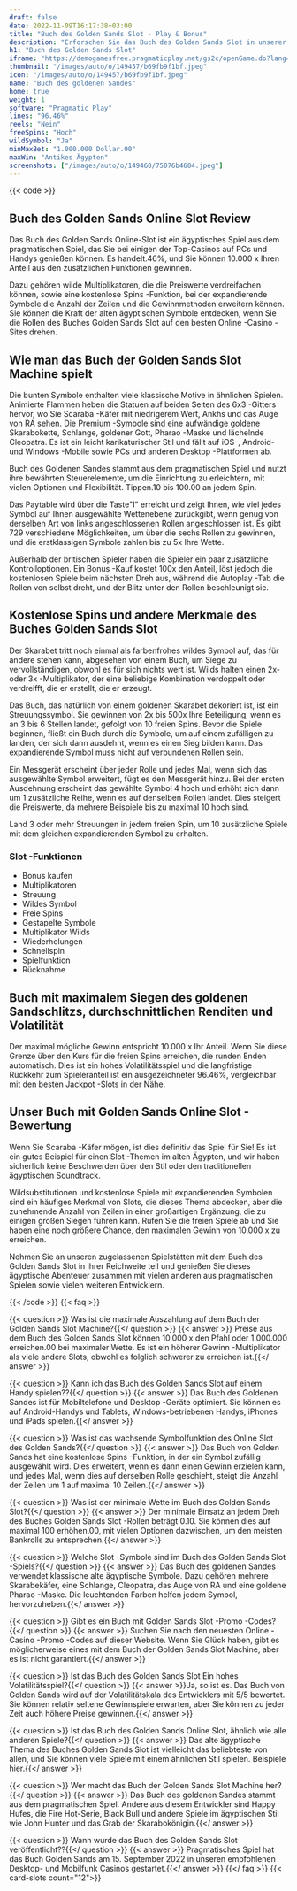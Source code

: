 ```yaml
---
draft: false
date: 2022-11-09T16:17:38+03:00
title: "Buch des Golden Sands Slot - Play & Bonus"
description: "Erforschen Sie das Buch des Golden Sands Slot in unserer vollständigen Rezension des Gameplays & Features. Wir zeigen auch, wo wir es mit dem besten Casino -Bonus spielen können."
h1: "Buch des Golden Sands Slot"
iframe: "https://demogamesfree.pragmaticplay.net/gs2c/openGame.do?lang=en&cur=USD&websiteUrl=https%3A%2F%2Fclienthub.pragmaticplay.com%2F&gcpif=2273&gameSymbol=vswaysbook&jurisdiction=99&lobbyUrl=https://clienthub.pragmaticplay.com/slots/game-library/"
thumbnail: "/images/auto/o/149457/b69fb9f1bf.jpeg"
icon: "/images/auto/o/149457/b69fb9f1bf.jpeg"
name: "Buch des goldenen Sandes"
home: true
weight: 1
software: "Pragmatic Play"
lines: "96.46%"
reels: "Nein"
freeSpins: "Hoch"
wildSymbol: "Ja"
minMaxBet: "1.000.000 Dollar.00"
maxWin: "Antikes Ägypten"
screenshots: ["/images/auto/o/149460/75076b4604.jpeg"]
---
```


{{< code >}}<h2>Buch des Golden Sands Online Slot Review</h2><p>Das Buch des Golden Sands Online-Slot ist ein ägyptisches Spiel aus dem pragmatischen Spiel, das Sie bei einigen der Top-Casinos auf PCs und Handys genießen können. Es handelt.46%, und Sie können 10.000 x Ihren Anteil aus den zusätzlichen Funktionen gewinnen.</p><p>Dazu gehören wilde Multiplikatoren, die die Preiswerte verdreifachen können, sowie eine kostenlose Spins -Funktion, bei der expandierende Symbole die Anzahl der Zeilen und die Gewinnmethoden erweitern können. Sie können die Kraft der alten ägyptischen Symbole entdecken, wenn Sie die Rollen des Buches Golden Sands Slot auf den besten Online -Casino -Sites drehen.</p><h2>Wie man das Buch der Golden Sands Slot Machine spielt</h2><p>Die bunten Symbole enthalten viele klassische Motive in ähnlichen Spielen. Animierte Flammen heben die Statuen auf beiden Seiten des 6x3 -Gitters hervor, wo Sie Scaraba -Käfer mit niedrigerem Wert, Ankhs und das Auge von RA sehen. Die Premium -Symbole sind eine aufwändige goldene Skarabokette, Schlange, goldener Gott, Pharao -Maske und lächelnde Cleopatra. Es ist ein leicht karikaturischer Stil und fällt auf iOS-, Android- und Windows -Mobile sowie PCs und anderen Desktop -Plattformen ab.</p><p>Buch des Goldenen Sandes stammt aus dem pragmatischen Spiel und nutzt ihre bewährten Steuerelemente, um die Einrichtung zu erleichtern, mit vielen Optionen und Flexibilität. Tippen.10 bis 100.00 an jedem Spin.</p><p>Das Paytable wird über die Taste"I" erreicht und zeigt Ihnen, wie viel jedes Symbol auf Ihnen ausgewählte Wettenebene zurückgibt, wenn genug von derselben Art von links angeschlossenen Rollen angeschlossen ist. Es gibt 729 verschiedene Möglichkeiten, um über die sechs Rollen zu gewinnen, und die erstklassigen Symbole zahlen bis zu 5x Ihre Wette.</p><p>Außerhalb der britischen Spieler haben die Spieler ein paar zusätzliche Kontrolloptionen. Ein Bonus -Kauf kostet 100x den Anteil, löst jedoch die kostenlosen Spiele beim nächsten Dreh aus, während die Autoplay -Tab die Rollen von selbst dreht, und der Blitz unter den Rollen beschleunigt sie.</p><h2>Kostenlose Spins und andere Merkmale des Buches Golden Sands Slot</h2><p>Der Skarabet tritt noch einmal als farbenfrohes wildes Symbol auf, das für andere stehen kann, abgesehen von einem Buch, um Siege zu vervollständigen, obwohl es für sich nichts wert ist. Wilds halten einen 2x- oder 3x -Multiplikator, der eine beliebige Kombination verdoppelt oder verdreifft, die er erstellt, die er erzeugt.</p><p>Das Buch, das natürlich von einem goldenen Skarabet dekoriert ist, ist ein Streuungssymbol. Sie gewinnen von 2x bis 500x Ihre Beteiligung, wenn es an 3 bis 6 Stellen landet, gefolgt von 10 freien Spins. Bevor die Spiele beginnen, fließt ein Buch durch die Symbole, um auf einem zufälligen zu landen, der sich dann ausdehnt, wenn es einen Sieg bilden kann. Das expandierende Symbol muss nicht auf verbundenen Rollen sein.</p><p>Ein Messgerät erscheint über jeder Rolle und jedes Mal, wenn sich das ausgewählte Symbol erweitert, fügt es den Messgerät hinzu. Bei der ersten Ausdehnung erscheint das gewählte Symbol 4 hoch und erhöht sich dann um 1 zusätzliche Reihe, wenn es auf denselben Rollen landet. Dies steigert die Preiswerte, da mehrere Beispiele bis zu maximal 10 hoch sind.</p><p>Land 3 oder mehr Streuungen in jedem freien Spin, um 10 zusätzliche Spiele mit dem gleichen expandierenden Symbol zu erhalten.</p><h3>
Slot -Funktionen</h3><ul>
<li></span>
Bonus kaufen</li>
<li></span>
Multiplikatoren</li>
<li></span>
Streuung</li>
<li></span>
Wildes Symbol</li>
<li></span>
Freie Spins</li>
<li></span>
Gestapelte Symbole</li>
<li></span>
Multiplikator Wilds</li>
<li></span>
Wiederholungen</li>
<li></span>
Schnellspin</li>
<li></span>
Spielfunktion</li>
<li></span>
Rücknahme</li></ul><h2>Buch mit maximalem Siegen des goldenen Sandschlitzs, durchschnittlichen Renditen und Volatilität</h2><p>Der maximal mögliche Gewinn entspricht 10.000 x Ihr Anteil. Wenn Sie diese Grenze über den Kurs für die freien Spins erreichen, die runden Enden automatisch. Dies ist ein hohes Volatilitätsspiel und die langfristige Rückkehr zum Spieleranteil ist ein ausgezeichneter 96.46%, vergleichbar mit den besten Jackpot -Slots in der Nähe.</p><h2>Unser Buch mit Golden Sands Online Slot -Bewertung</h2><p>Wenn Sie Scaraba -Käfer mögen, ist dies definitiv das Spiel für Sie! Es ist ein gutes Beispiel für einen Slot -Themen im alten Ägypten, und wir haben sicherlich keine Beschwerden über den Stil oder den traditionellen ägyptischen Soundtrack.</p><p>Wildsubstitutionen und kostenlose Spiele mit expandierenden Symbolen sind ein häufiges Merkmal von Slots, die dieses Thema abdecken, aber die zunehmende Anzahl von Zeilen in einer großartigen Ergänzung, die zu einigen großen Siegen führen kann. Rufen Sie die freien Spiele ab und Sie haben eine noch größere Chance, den maximalen Gewinn von 10.000 x zu erreichen.</p><p>Nehmen Sie an unseren zugelassenen Spielstätten mit dem Buch des Golden Sands Slot in ihrer Reichweite teil und genießen Sie dieses ägyptische Abenteuer zusammen mit vielen anderen aus pragmatischen Spielen sowie vielen weiteren Entwicklern.</p>
{{< /code >}}
{{< faq >}}

{{< question >}} Was ist die maximale Auszahlung auf dem Buch der Golden Sands Slot Machine?{{</ question >}}
{{< answer >}} Preise aus dem Buch des Golden Sands Slot können 10.000 x den Pfahl oder 1.000.000 erreichen.00 bei maximaler Wette. Es ist ein höherer Gewinn -Multiplikator als viele andere Slots, obwohl es folglich schwerer zu erreichen ist.{{</ answer >}}

{{< question >}} Kann ich das Buch des Golden Sands Slot auf einem Handy spielen??{{</ question >}}
{{< answer >}} Das Buch des Goldenen Sandes ist für Mobiltelefone und Desktop -Geräte optimiert. Sie können es auf Android-Handys und Tablets, Windows-betriebenen Handys, iPhones und iPads spielen.{{</ answer >}}

{{< question >}} Was ist das wachsende Symbolfunktion des Online Slot des Golden Sands?{{</ question >}}
{{< answer >}} Das Buch von Golden Sands hat eine kostenlose Spins -Funktion, in der ein Symbol zufällig ausgewählt wird. Dies erweitert, wenn es dann einen Gewinn erzielen kann, und jedes Mal, wenn dies auf derselben Rolle geschieht, steigt die Anzahl der Zeilen um 1 auf maximal 10 Zeilen.{{</ answer >}}

{{< question >}} Was ist der minimale Wette im Buch des Golden Sands Slot?{{</ question >}}
{{< answer >}} Der minimale Einsatz an jedem Dreh des Buches Golden Sands Slot -Rollen beträgt 0.10. Sie können dies auf maximal 100 erhöhen.00, mit vielen Optionen dazwischen, um den meisten Bankrolls zu entsprechen.{{</ answer >}}

{{< question >}} Welche Slot -Symbole sind im Buch des Golden Sands Slot -Spiels?{{</ question >}}
{{< answer >}} Das Buch des goldenen Sandes verwendet klassische alte ägyptische Symbole. Dazu gehören mehrere Skarabekäfer, eine Schlange, Cleopatra, das Auge von RA und eine goldene Pharao -Maske. Die leuchtenden Farben helfen jedem Symbol, hervorzuheben.{{</ answer >}}

{{< question >}} Gibt es ein Buch mit Golden Sands Slot -Promo -Codes?{{</ question >}}
{{< answer >}} Suchen Sie nach den neuesten Online -Casino -Promo -Codes auf dieser Website. Wenn Sie Glück haben, gibt es möglicherweise eines mit dem Buch der Golden Sands Slot Machine, aber es ist nicht garantiert.{{</ answer >}}

{{< question >}} Ist das Buch des Golden Sands Slot Ein hohes Volatilitätsspiel?{{</ question >}}
{{< answer >}}Ja, so ist es. Das Buch von Golden Sands wird auf der Volatilitätskala des Entwicklers mit 5/5 bewertet. Sie können relativ seltene Gewinnspiele erwarten, aber Sie können zu jeder Zeit auch höhere Preise gewinnen.{{</ answer >}}

{{< question >}} Ist das Buch des Golden Sands Online Slot, ähnlich wie alle anderen Spiele?{{</ question >}}
{{< answer >}} Das alte ägyptische Thema des Buches Golden Sands Slot ist vielleicht das beliebteste von allen, und Sie können viele Spiele mit einem ähnlichen Stil spielen. Beispiele hier.{{</ answer >}}

{{< question >}} Wer macht das Buch der Golden Sands Slot Machine her?{{</ question >}}
{{< answer >}} Das Buch des goldenen Sandes stammt aus dem pragmatischen Spiel. Andere aus diesem Entwickler sind Happy Hufes, die Fire Hot-Serie, Black Bull und andere Spiele im ägyptischen Stil wie John Hunter und das Grab der Skarabokönigin.{{</ answer >}}

{{< question >}} Wann wurde das Buch des Golden Sands Slot veröffentlicht??{{</ question >}}
{{< answer >}} Pragmatisches Spiel hat das Buch Golden Sands am 15. September 2022 in unseren empfohlenen Desktop- und Mobilfunk Casinos gestartet.{{</ answer >}}
{{</ faq >}}
{{< card-slots count="12">}}